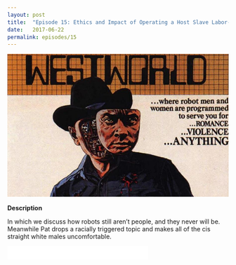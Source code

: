 ```yaml
---
layout: post
title:  "Episode 15: Ethics and Impact of Operating a Host Slave Labor-Based Business or: Two Cents Short of a Dollar"
date:   2017-06-22
permalink: episodes/15
---
```


<img src="/img/episode_15.jpg" alt="Three Laws Part Two" width="700">

**Description**

In which we discuss how robots still aren’t people, and they never will be. Meanwhile Pat drops a racially triggered topic and makes all of the cis straight white males uncomfortable.

<iframe style="border: none" src="//html5-player.libsyn.com/embed/episode/id/5473511/height/50/width/640/theme/standard-mini/autonext/no/thumbnail/no/autoplay/no/preload/no/no_addthis/no/direction/backward/" height="30" width="320" scrolling="no"  allowfullscreen webkitallowfullscreen mozallowfullscreen oallowfullscreen msallowfullscreen></iframe>